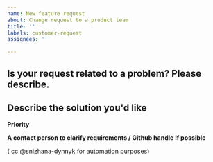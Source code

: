 ```yaml
---
name: New feature request
about: Change request to a product team
title: ''
labels: customer-request
assignees: ''

---
```


**Is your request related to a problem? Please describe.**
- 

**Describe the solution you'd like**
- 

**Priority**

**A contact person to clarify requirements / Github handle if possible**


( cc @snizhana-dynnyk for automation purposes)
